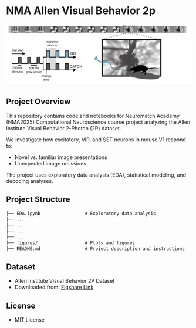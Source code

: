# NMA Allen Visual Behavior 2p

![CD Task.png](figures/AllenTask.png)


## Project Overview

This repository contains code and notebooks for Neuromatch Academy (NMA2025) Computational Neuroscience course project analyzing the Allen Institute Visual Behavior 2-Photon (2P) dataset.

We investigate how excitatory, VIP, and SST neurons in mouse V1 respond to:
 - Novel vs. familiar image presentations
 - Unexpected image omissions

The project uses exploratory data analysis (EDA), statistical modeling, and decoding analyses.



## Project Structure
```
├── EDA.ipynb                 # Exploratory data analysis
├── ...
├── ...
├── ...
├── ...
├── figures/                  # Plots and figures
├── README.md                 # Project description and instructions
```



## Dataset
- Allen Institute Visual Behavior 2P Dataset
- Downloaded from: [Figshare Link](https://ndownloader.figshare.com/files/28470255)



## License
- MIT License
